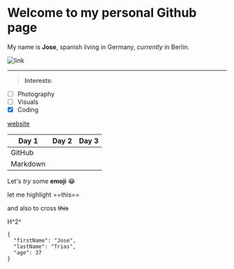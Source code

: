 # Welcome to my personal Github page

My name is **Jose**, spanish living in Germany, _currently_ in Berlin.

![link](https://blogs.urz.uni-halle.de/memekultur/files/elementor/thumbs/Meme2-oxj1km9nq1ecvybvcqox9hi8q6sbj6pnh6r4ugwq00.jpg)

---

>**Interests**:
- [ ] Photography
- [ ] Visuals
- [x] Coding

[website](https://www.josetrias.com)

| Day 1 | Day 2 | Day 3 |
|-----------|-----------|-----------|
| GitHub |           |           |
| Markdown |           |           |

Let's _try_ some **emoji** :joy:

let me highlight ==this==

and also to cross ~~this~~

H^2^

```
{
  "firstName": "Jose",
  "lastName": "Trias",
  "age": 37
}
```
